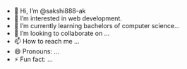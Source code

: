 - 👋 Hi, I’m @sakshi888-ak
- 👀 I’m interested in web development.
- 🌱 I’m currently learning bachelors of computer science...
- 💞️ I’m looking to collaborate on ...
- 📫 How to reach me ...
- 😄 Pronouns: ...
- ⚡ Fun fact: ...

<!---
sakshi888-ak/sakshi888-ak is a ✨ special ✨ repository because its `README.md` (this file) appears on your GitHub profile.
You can click the Preview link to take a look at your changes.
--->
